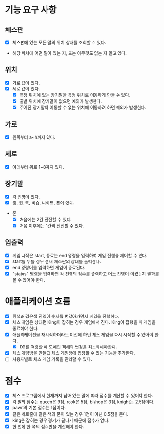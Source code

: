 # 기능 요구 사항
## 체스판
* [x] 체스판에 있는 모든 말의 위치 상태를 조회할 수 있다.
- 해당 위치에 어떤 말이 있는 지, 또는 아무것도 없는 지 알고 있다.

## 위치
* [x] 가로 값이 있다.
* [x] 세로 값이 있다.
  * [x] 특정 위치에 있는 장기말을 특정 위치로 이동하게 만들 수 있다.
  * [x] 출발 위치에 장기말이 없으면 예외가 발생한다.
  * [x] 주어진 장기말이 이동할 수 없는 위치에 이동하려 하면 예외가 발생한다.

## 가로
* [x] 왼쪽부터 a~h까지 있다.
## 세로
* [x] 아래부터 위로 1~8까지 있다.

## 장기말
* [x] 각 진영이 있다.
* [x] 킹, 퀸, 룩, 비숍, 나이트, 폰이 있다.
- 폰
  * [x] 처음에는 2칸 전진할 수 있다.
  * [x] 처음 이후에는 1칸씩 전진할 수 있다.

## 입출력
* [x] 게임 시작은 start, 종료는 end 명령을 입력하여 게임 진행을 제어할 수 있다.
* [x] start를 누를 경우 현재 체스판의 상태를 출력한다.
* [x] end 명령어를 입력하면 게임이 종료된다.
* [x] "status" 명령을 입력하면 각 진영의 점수를 출력하고 어느 진영이 이겼는지 결과를 볼 수 있어야 한다.

# 애플리케이션 흐름
* [x] 흰색과 검은색 진영이 순서를 번갈아가면서 게임을 진행한다. 
* [x] 체스 게임은 상대편 King이 잡히는 경우 게임에서 진다. King이 잡혔을 때 게임을 종료해야 한다.
* [x] 애플리케이션을 재시작하더라도 이전에 하던 체스 게임을 다시 시작할 수 있어야 한다.
  * [x] DB를 적용할 때 도메인 객체의 변경을 최소화해야한다.
* [x] 체스 게임방을 만들고 체스 게임방에 입장할 수 있는 기능을 추가한다.
* [ ] 사용자별로 체스 게임 기록을 관리할 수 있다.

# 점수
* [x] 체스 프로그램에서 현재까지 남아 있는 말에 따라 점수를 계산할 수 있어야 한다.
* [x] 각 말의 점수는 queen은 9점, rook은 5점, bishop은 3점, knight는 2.5점이다.
* [x] pawn의 기본 점수는 1점이다.
* [x] 같은 세로줄에 같은 색의 폰이 있는 경우 1점이 아닌 0.5점을 준다.
* [x] king은 잡히는 경우 경기가 끝나기 때문에 점수가 없다.
* [x] 한 번에 한 쪽의 점수만을 계산해야 한다.
